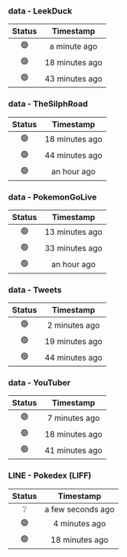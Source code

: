 ### data - LeekDuck
| Status | Timestamp |
|:------:|:---------:|
| 🟢 | a minute ago |
| 🟢 | 18 minutes ago |
| 🟢 | 43 minutes ago |

### data - TheSilphRoad
| Status | Timestamp |
|:------:|:---------:|
| 🟢 | 18 minutes ago |
| 🟢 | 44 minutes ago |
| 🟢 | an hour ago |

### data - PokemonGoLive
| Status | Timestamp |
|:------:|:---------:|
| 🟢 | 13 minutes ago |
| 🟢 | 33 minutes ago |
| 🟢 | an hour ago |

### data - Tweets
| Status | Timestamp |
|:------:|:---------:|
| 🟢 | 2 minutes ago |
| 🟢 | 19 minutes ago |
| 🟢 | 44 minutes ago |

### data - YouTuber
| Status | Timestamp |
|:------:|:---------:|
| 🟢 | 7 minutes ago |
| 🟢 | 18 minutes ago |
| 🟢 | 41 minutes ago |

### LINE - Pokedex (LIFF)
| Status | Timestamp |
|:------:|:---------:|
| ❔ | a few seconds ago |
| 🟢 | 4 minutes ago |
| 🟢 | 18 minutes ago |

